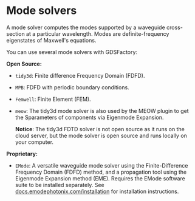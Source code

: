 # Mode solvers

A mode solver computes the modes supported by a waveguide cross-section at a particular wavelength. Modes are definite-frequency eigenstates of Maxwell's equations.

You can use several mode solvers with GDSFactory:

**Open Source:**
- ``tidy3d``: Finite difference Frequency Domain (FDFD).
- ``MPB``: FDFD with periodic boundary conditions.
- ``Femwell``: Finite Element (FEM).
- ``meow``: The tidy3d mode solver is also used by the MEOW plugin to get the Sparameters of components via Eigenmode Expansion.

    **Notice**: The tidy3d FDTD solver is not open source as it runs on the cloud server, but the mode solver is open source and runs locally on your computer.

**Proprietary:**
- ``EMode``: A versatile waveguide mode solver using the Finite-Difference Frequency Domain (FDFD) method, and a propagation tool using the Eigenmode Expansion method (EME). Requires the EMode software suite to be installed separately. See [docs.emodephotonix.com/installation](https://docs.emodephotonix.com/installation) for installation instructions.

```{tableofcontents}
```
